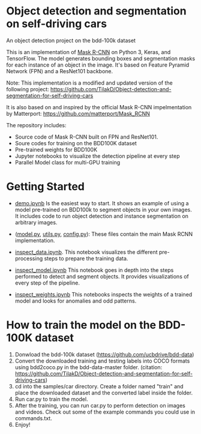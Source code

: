 # Object detection and segmentation on self-driving cars 
An object detection project on the bdd-100k dataset

This is an implementation of [Mask R-CNN](https://arxiv.org/abs/1703.06870) on Python 3, Keras, and TensorFlow. The model generates bounding boxes and segmentation masks for each instance of an object in the image. It's based on Feature Pyramid Network (FPN) and a ResNet101 backbone.


Note: This implementation is a modified and updated version of the following project: 
https://github.com/TilakD/Object-detection-and-segmentation-for-self-driving-cars 

It is also based on and inspired by the official Mask R-CNN impelmentation by Matterport: https://github.com/matterport/Mask_RCNN  


The repository includes:
* Source code of Mask R-CNN built on FPN and ResNet101.
* Soure codes for training on the BDD100K dataset 
* Pre-trained weights for BDD100K
* Jupyter notebooks to visualize the detection pipeline at every step
* Parallel Model class for multi-GPU training



# Getting Started
* [demo.ipynb](object_detection/demo.ipynb) Is the easiest way to start. It shows an example of using a model pre-trained on BDD100k to segment objects in your own images.
It includes code to run object detection and instance segmentation on arbitrary images.

* ([model.py](object_detection/mrcnn/model.py), [utils.py](object_detection/mrcnn/utils.py), [config.py](object_detection/mrcnn/config.py)): These files contain the main Mask RCNN implementation. 


* [inspect_data.ipynb](object_detection/inspect_data.ipynb). This notebook visualizes the different pre-processing steps
to prepare the training data.

* [inspect_model.ipynb](object_detection/inspect_model.ipynb) This notebook goes in depth into the steps performed to detect and segment objects. It provides visualizations of every step of the pipeline.

* [inspect_weights.ipynb](object_detection/inspect_weights.ipynb)
This notebooks inspects the weights of a trained model and looks for anomalies and odd patterns.


# How to train the model on the BDD-100K dataset 
1. Donwload the bdd-100k dataset (https://github.com/ucbdrive/bdd-data)
2. Convert the downloaded training and testing labels into COCO formats using bdd2coco.py in the bdd-data-master folder. (citation: https://github.com/TilakD/Object-detection-and-segmentation-for-self-driving-cars) 
3. cd into the samples/car directory. Create a folder named "train" and place the downloaded dataset and the converted label inside the folder. 
4. Run car.py to train the model. 
5. After the training, you can run car.py to perform detection on images and videos. Check out some of the example commands you could use in commands.txt. 
6. Enjoy! 


